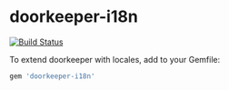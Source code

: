 # doorkeeper-i18n

[![Build Status](https://travis-ci.org/doorkeeper-gem/doorkeeper-i18n.svg?branch=master)](https://travis-ci.org/doorkeeper-gem/doorkeeper-i18n)

To extend doorkeeper with locales, add to your Gemfile:

```ruby
gem 'doorkeeper-i18n'
```
